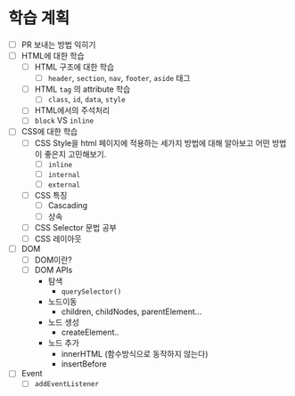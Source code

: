 # 학습 계획

- [ ] PR 보내는 방법 익히기
- [ ] HTML에 대한 학습
  - [ ] HTML 구조에 대한 학습
    - [ ] `header`, `section`, `nav`, `footer`, `aside` 태그
  - [ ] HTML `tag` 의 attribute 학습
    - [ ] `class`, `id`, `data`, `style`
  - [ ] HTML에서의 주석처리
  - [ ] `block` VS `inline`
- [ ] CSS에 대한 학습
  - [ ] CSS Style을 html 페이지에 적용하는 세가지 방법에 대해 알아보고 어떤 방법이 좋은지 고민해보기.
    - [ ] `inline`
    - [ ] `internal`
    - [ ] `external`
  - [ ] CSS 특징
    - [ ] Cascading
    - [ ] 상속
  - [ ] CSS Selector 문법 공부
  - [ ] CSS 레이아웃
- [ ] DOM
  - [ ] DOM이란?
  - [ ] DOM APIs
    - 탐색
      - `querySelector()`
    - 노드이동
      - children, childNodes, parentElement...
    - 노드 생성
      - createElement..
    - 노드 추가
      - innerHTML (함수방식으로 동작하지 않는다)
      - insertBefore
- [ ] Event
  - [ ] `addEventListener`
